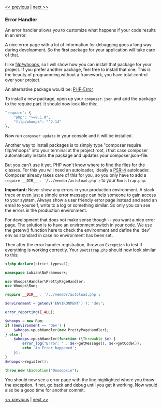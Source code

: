 [<< previous](02-composer.md) | [next >>](04-development-helpers.md)

### Error Handler

An error handler allows you to customize what happens if your code results in an error.

A nice error page with a lot of information for debugging goes a long way during development. So the first package
for your application will take care of that.

I like [filp/whoops](https://github.com/filp/whoops), so I will show how you can install that package for your project.
If you prefer another package, feel free to install that one. This is the beauty of programming without a framework,
you have total control over your project.

An alternative package would be: [PHP-Error](https://github.com/JosephLenton/PHP-Error)

To install a new package, open up your `composer.json` and add the package to the require part. It should now look
like this:

```php
"require": {
    "php": ">=8.1.0",
    "filp/whoops": "^2.14"
},
```

Now run `composer update` in your console and it will be installed.

Another way to install packages is to simply type "composer require filp/whoops" into your terminal at the project root,
i that case composer automatically installs the package and updates your composer.json-file.

But you can't use it yet. PHP won't know where to find the files for the classes. For this you will need an autoloader,
ideally a [PSR-4](http://www.php-fig.org/psr/psr-4/) autoloader. Composer already takes care of this for you, so you
only have to add a `require __DIR__ . '/../vendor/autoload.php';` to your `Bootstrap.php`.

**Important:** Never show any errors in your production environment. A stack trace or even just a simple error message
can help someone to gain access to your system. Always show a user friendly error page instead and send an email to
yourself, write to a log or something similar. So only you can see the errors in the production environment.

For development that does not make sense though -- you want a nice error page. The solution is to have an environment
switch in your code. We use the getenv() function here to check the environment and define the 'dev' env as standard in
case no environment has been set.

Then after the error handler registration, throw an `Exception` to test if everything is working correctly.
Your `Bootstrap.php` should now look similar to this:

```php
<?php declare(strict_types=1);

namespace Lubian\NoFramework;

use Whoops\Handler\PrettyPageHandler;
use Whoops\Run;

require __DIR__ . '/../vendor/autoload.php';

$environment = getenv('ENVIRONMENT') ?: 'dev';

error_reporting(E_ALL);

$whoops = new Run;
if ($environment == 'dev') {
    $whoops->pushHandler(new PrettyPageHandler);
} else {
    $whoops->pushHandler(function (\Throwable $e) {
        error_log("Error: " . $e->getMessage(), $e->getCode());
        echo 'An Error happened';
    });
}
$whoops->register();

throw new \Exception("Ooooopsie");

```

You should now see a error page with the line highlighted where you throw the exception. If not, go back and debug until
you get it working. Now would also be a good time for another commit.


[<< previous](02-composer.md) | [next >>](04-development-helpers.md)
